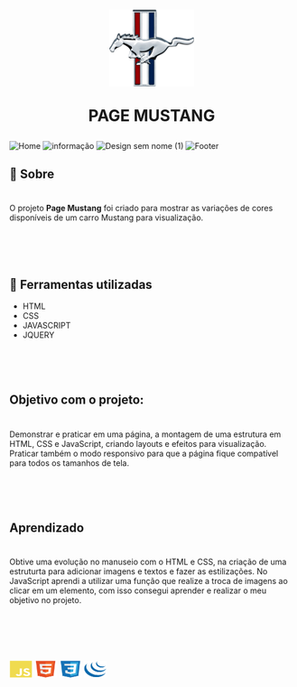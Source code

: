<h1 align="center">
<img src="img/logo.png" width=150px>
<p>PAGE MUSTANG</p>
</h1>

![Home](https://user-images.githubusercontent.com/116603241/204657043-8d5fa230-0b62-4582-a6f1-345eac5b7c24.JPG)
![informação](https://user-images.githubusercontent.com/116603241/204657048-66c1ec42-1a2c-4ede-86b9-c8cd032ba7af.JPG)
![Design sem nome (1)](https://user-images.githubusercontent.com/116603241/204674824-c0339f47-4a2d-496e-86e5-0951d32596fa.gif)
![Footer](https://user-images.githubusercontent.com/116603241/204657038-6d60cf2c-9388-4a61-9976-1bc10893b292.JPG)



## 📘 Sobre
<h1></h1>

O projeto **Page Mustang** foi criado para mostrar as variações de cores disponíveis de um carro Mustang para visualização.  <br>
<br>
<br>
<br>
<br>

## 🔨 Ferramentas utilizadas

- HTML
- CSS
- JAVASCRIPT
- JQUERY

<br>
<br>
<br>

## Objetivo com o projeto:
<h1></h1>
<P>Demonstrar e praticar em uma página, a montagem de uma estrutura em HTML, CSS e JavaScript, criando layouts e efeitos para visualização. Praticar também o modo responsivo para que a página fique compatível para todos os tamanhos de tela.</P>
<br>
<br>
<br>

## Aprendizado
<h1></h1>
<p>Obtive uma evolução no manuseio com o HTML e CSS, na criação de uma estruturta para adicionar imagens e textos e fazer as estilizações. No JavaScript aprendi a utilizar uma função que realize a troca de imagens ao clicar em um elemento, com isso consegui aprender e realizar o meu objetivo no projeto. </p>
<br>
<br>
<br>
<br>
<div style="display: inline_block"><br>
  <img align="center" alt="Rafa-Js" height="30" width="40" src="https://raw.githubusercontent.com/devicons/devicon/master/icons/javascript/javascript-plain.svg">
  <img align="center" alt="Rafa-HTML" height="30" width="40" src="https://raw.githubusercontent.com/devicons/devicon/master/icons/html5/html5-original.svg">
  <img align="center" alt="Rafa-CSS" height="30" width="40" src="https://raw.githubusercontent.com/devicons/devicon/master/icons/css3/css3-original.svg">
  <img align="center" alt="Rafa-JQUERY" height="30" width="40" src="https://raw.githubusercontent.com/devicons/devicon/master/icons/jquery/jquery-original.svg">
  <img align="right" alt="" height="150" style="border-radius:50px;" 
</div>



